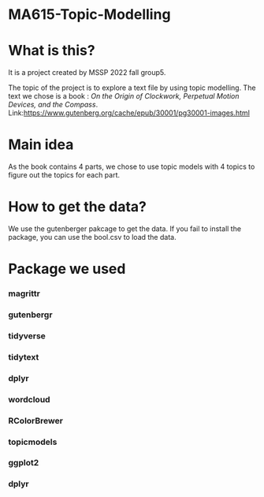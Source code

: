 # MA615-Topic-Modelling

# What is this?

It is a project created by MSSP 2022 fall group5. 

The topic of the project is to explore a text file by using topic modelling. The text we chose is a book : *On the Origin of Clockwork, Perpetual Motion Devices, and the Compass*. Link:https://www.gutenberg.org/cache/epub/30001/pg30001-images.html

# Main idea
As the book contains 4 parts, we chose to use topic models with 4 topics to figure out the topics for each part.

# How to get the data?
We use the gutenberger pakcage to get the data. If you fail to install the package, you can use the bool.csv to load the data.

# Package we used
### magrittr
### gutenbergr
### tidyverse
### tidytext
### dplyr
### wordcloud
### RColorBrewer
### topicmodels
### ggplot2
### dplyr
